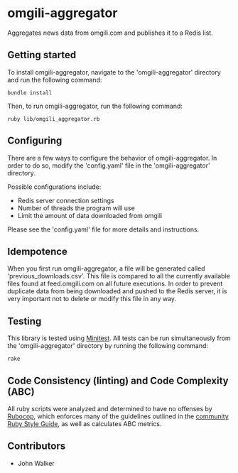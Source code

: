 # omgili-aggregator
<p>Aggregates news data from omgili.com and publishes it to a Redis list.</p>

<h2>Getting started</h2>

<p>To install omgili-aggregator, navigate to the 'omgili-aggregator' directory and run the following command:</p>
<pre><code>bundle install</code></pre>

<p>Then, to run omgili-aggregator, run the following command:</p>
<pre><code>ruby lib/omgili_aggregator.rb</code></pre>

<h2>Configuring</h2>

<p>There are a few ways to configure the behavior of omgili-aggregator. In order to do so, modify the 'config.yaml' file in the 'omgili-aggregator' directory.</p>

<p>Possible configurations include:</p>
<ul>
<li>Redis server connection settings</li>
<li>Number of threads the program will use</li>
<li>Limit the amount of data downloaded from omgili</li>
</ul>

<p>Please see the 'config.yaml' file for more details and instructions.</p>

<h2>Idempotence</h2>

<p>When you first run omgili-aggregator, a file will be generated called 'previous_downloads.csv'. This file is compared to all the currently available files found at feed.omgili.com on all future executions. In order to prevent duplicate data from being downloaded and pushed to the Redis server, it is very important not to delete or modify this file in any way.</p>

<h2>Testing</h2>

<p>This library is tested using <a href="https://github.com/seattlerb/minitest">Minitest</a>. All tests can be run simultaneously from the 'omgili-aggregator' directory by running the following command:</p>
<pre><code>rake</code></pre>

<h2>Code Consistency (linting) and Code Complexity (ABC)</h2>

<p>All ruby scripts were analyzed and determined to have no offenses by <a href="https://github.com/bbatsov/rubocop">Rubocop</a>, which enforces many of the guidelines outlined in the <a href="https://github.com/bbatsov/ruby-style-guide">community Ruby Style Guide</a>, as well as calculates ABC metrics.</p>

<h2>Contributors</h2>
<ul>
<li>John Walker</li>
</ul>
